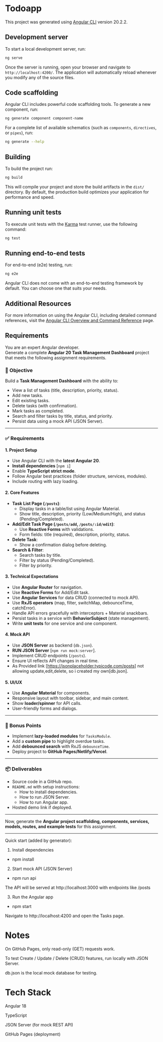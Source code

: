 # Todoapp

This project was generated using [Angular CLI](https://github.com/angular/angular-cli) version 20.2.2.

## Development server

To start a local development server, run:

```bash
ng serve
```

Once the server is running, open your browser and navigate to `http://localhost:4200/`. The application will automatically reload whenever you modify any of the source files.

## Code scaffolding

Angular CLI includes powerful code scaffolding tools. To generate a new component, run:

```bash
ng generate component component-name
```

For a complete list of available schematics (such as `components`, `directives`, or `pipes`), run:

```bash
ng generate --help
```

## Building

To build the project run:

```bash
ng build
```

This will compile your project and store the build artifacts in the `dist/` directory. By default, the production build optimizes your application for performance and speed.

## Running unit tests

To execute unit tests with the [Karma](https://karma-runner.github.io) test runner, use the following command:

```bash
ng test
```

## Running end-to-end tests

For end-to-end (e2e) testing, run:

```bash
ng e2e
```

Angular CLI does not come with an end-to-end testing framework by default. You can choose one that suits your needs.

## Additional Resources

For more information on using the Angular CLI, including detailed command references, visit the [Angular CLI Overview and Command Reference](https://angular.dev/tools/cli) page.

## Requirements
You are an expert Angular developer.  
Generate a complete **Angular 20 Task Management Dashboard** project that meets the following assignment requirements.  

### 🎯 Objective
Build a **Task Management Dashboard** with the ability to:
- View a list of tasks (title, description, priority, status).
- Add new tasks.
- Edit existing tasks.
- Delete tasks (with confirmation).
- Mark tasks as completed.
- Search and filter tasks by title, status, and priority.
- Persist data using a mock API (JSON Server).

---

### ✅ Requirements

#### 1. Project Setup
- Use Angular CLI with the **latest Angular 20**.
- **Install dependencies** [`npm i`]
- Enable **TypeScript strict mode**.
- Follow Angular best practices (folder structure, services, modules).
- Include routing with lazy loading.

#### 2. Core Features
- **Task List Page (`/posts`)**:
  - Display tasks in a table/list using Angular Material.
  - Show title, description, priority (Low/Medium/High), and status (Pending/Completed).
- **Add/Edit Task Page (`/posts/add`, `/posts/:id/edit`)**:
  - Use **Reactive Forms** with validations.
  - Form fields: title (required), description, priority, status.
- **Delete Task**:
  - Show a confirmation dialog before deleting.
- **Search & Filter**:
  - Search tasks by title.
  - Filter by status (Pending/Completed).
  - Filter by priority.

#### 3. Technical Expectations
- Use **Angular Router** for navigation.
- Use **Reactive Forms** for Add/Edit task.
- Use **Angular Services** for data CRUD (connected to mock API).
- Use **RxJS operators** (map, filter, switchMap, debounceTime, catchError).
- Handle API errors gracefully with interceptors + Material snackbars.
- Persist tasks in a service with **BehaviorSubject** (state management).
- Write **unit tests** for one service and one component.

#### 4. Mock API
- Use **JSON Server** as backend (`db.json`).
- **RUN JSON Server** [`npm run mock:server`].
- Implement CRUD endpoints (`/posts`).
- Ensure UI reflects API changes in real time.
- As Provided link [https://jsonplaceholder.typicode.com/posts] not allowing update,edit,delete, so i created my own[db.json].

#### 5. UI/UX
- Use **Angular Material** for components.
- Responsive layout with toolbar, sidebar, and main content.
- Show **loader/spinner** for API calls.
- User-friendly forms and dialogs.

---

### 🌟 Bonus Points
- Implement **lazy-loaded modules** for `TasksModule`.
- Add a **custom pipe** to highlight overdue tasks.
- Add **debounced search** with RxJS `debounceTime`.
- Deploy project to **GitHub Pages/Netlify/Vercel**.

---

### 📦 Deliverables
- Source code in a GitHub repo.
- `README.md` with setup instructions:
  - How to install dependencies.
  - How to run JSON Server.
  - How to run Angular app.
- Hosted demo link if deployed.

---

Now, generate the **Angular project scaffolding, components, services, models, routes, and example tests** for this assignment.

---

Quick start (added by generator):

1) Install dependencies

  - npm install

2) Start mock API (JSON Server)

  - npm run api

  The API will be served at http://localhost:3000 with endpoints like /posts

3) Run the Angular app

  - npm start

  Navigate to http://localhost:4200 and open the Tasks page.
# Notes

On GitHub Pages, only read-only (GET) requests work.

To test Create / Update / Delete (CRUD) features, run locally with JSON Server.

db.json is the local mock database for testing.

# Tech Stack

Angular 18

TypeScript

JSON Server (for mock REST API)

GitHub Pages (deployment)